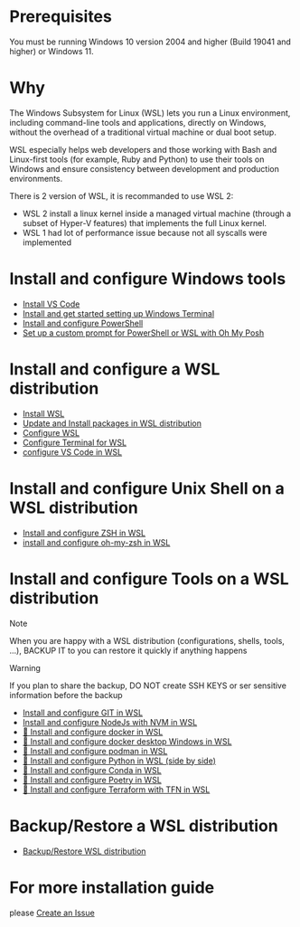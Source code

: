 
# Prerequisites

You must be running Windows 10 version 2004 and higher (Build 19041 and higher) or Windows 11.

# Why

The Windows Subsystem for Linux (WSL) lets you run a Linux environment, including command-line tools and applications, directly on Windows, without the overhead of a traditional virtual machine or dual boot setup.

WSL especially helps web developers and those working with Bash and Linux-first tools (for example, Ruby and Python) to use their tools on Windows and ensure consistency between development and production environments.

There is 2 version of WSL, it is recommanded to use WSL 2:
* WSL 2 install a linux kernel inside a managed virtual machine (through a subset of Hyper-V features) that implements the full Linux kernel.
* WSL 1 had lot of performance issue because not all syscalls were implemented

# Install and configure Windows tools

* [Install VS Code](https://code.visualstudio.com/download)
* [Install and get started setting up Windows Terminal](https://learn.microsoft.com/en-us/windows/terminal/install)
* [Install and configure PowerShell](install-configure-PS.md)
* [Set up a custom prompt for PowerShell or WSL with Oh My Posh](https://github.com/CedricCazin/tutorials/blob/main/001%20-%20setup%20WSL%20development%20environment/README.md)

# Install and configure a WSL distribution

* [Install WSL](install-WSL.md)
* [Update and Install packages in WSL distribution](update-install-packages-WSL.md)
* [Configure WSL](configure-WSL.md)
* [Configure Terminal for WSL](configure-terminal-for-WSL.md)
* [configure VS Code in WSL](todo.md)

# Install and configure Unix Shell on a WSL distribution

* [Install and configure ZSH in WSL](install-configure-zsh.md)
* [install and configure oh-my-zsh in WSL](install-configure-oh-my-zsh.md)

# Install and configure Tools on a WSL distribution

> [!NOTE]
> When you are happy with a WSL distribution (configurations, shells, tools, ...),
> BACKUP IT to you can restore it quickly if anything happens

> [!WARNING]
> If you plan to share the backup,
> DO NOT create SSH KEYS or ser sensitive information before the backup
 
* [Install and configure GIT in WSL](install-configure-git.md)
* [Install and configure NodeJs with NVM in WSL](install-configure-nodejs-with-nvm.md)
* [🚧 Install and configure docker in WSL](todo.md)
* [🚧 Install and configure docker desktop Windows in WSL](todo.md)
* [🚧 Install and configure podman in WSL](todo.md)
* [🚧 Install and configure Python in WSL (side by side)](todo.md)
* [🚧 Install and configure Conda in WSL](todo.md)
* [🚧 Install and configure Poetry in WSL](todo.md)
* [🚧 Install and configure Terraform with TFN in WSL](todo.md)

# Backup/Restore a WSL distribution

* [Backup/Restore WSL distribution](backup-retore-WSL.md)

# For more installation guide 

please [Create an Issue](https://github.com/CedricCazin/tutorials/issues/new)
  

